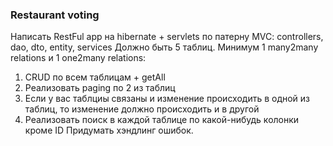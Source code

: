### Restaurant voting
Написать RestFul app на hibernate + servlets по патерну MVC: controllers, dao, dto, entity, services
Должно быть 5 таблиц. Минимум 1 many2many relations и 1 one2many relations:

1. СRUD по всем таблицам + getAll
2. Реализовать paging по 2 из таблиц
3. Если у вас таблциы связаны и изменение происходить в одной из таблиц, то изменение должно происходить и в другой
4. Реализовать поиск в каждой таблице по какой-нибудь колонки кроме ID
Придумать хэндлинг ошибок.